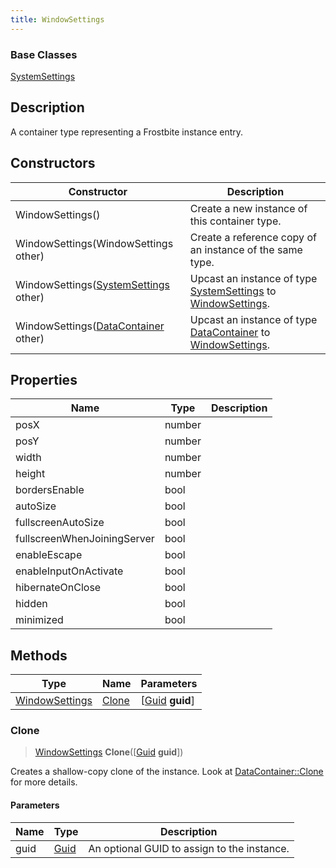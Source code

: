 ```yaml
---
title: WindowSettings
---
```

### Base Classes

[SystemSettings](/vext/ref/fb/systemsettings/)

## Description

A container type representing a Frostbite instance entry.

## Constructors

| Constructor                                                               | Description                                                                                                         |
| ------------------------------------------------------------------------- | ------------------------------------------------------------------------------------------------------------------- |
| WindowSettings()                                                          | Create a new instance of this container type.                                                                       |
| WindowSettings(WindowSettings other)                                      | Create a reference copy of an instance of the same type.                                                            |
| WindowSettings([SystemSettings](/vext/ref/fb/systemsettings/) other)                    | Upcast an instance of type [SystemSettings](/vext/ref/fb/systemsettings/) to [WindowSettings](/vext/ref/fb/windowsettings/).                    |
| WindowSettings([DataContainer](/vext/ref/shared/class/datacontainer) other) | Upcast an instance of type [DataContainer](/vext/ref/shared/class/datacontainer) to [WindowSettings](/vext/ref/fb/windowsettings/). |

## Properties

| Name                        | Type   | Description |
| --------------------------- | ------ | ----------- |
| posX                        | number |             |
| posY                        | number |             |
| width                       | number |             |
| height                      | number |             |
| bordersEnable               | bool   |             |
| autoSize                    | bool   |             |
| fullscreenAutoSize          | bool   |             |
| fullscreenWhenJoiningServer | bool   |             |
| enableEscape                | bool   |             |
| enableInputOnActivate       | bool   |             |
| hibernateOnClose            | bool   |             |
| hidden                      | bool   |             |
| minimized                   | bool   |             |

## Methods

| Type                             | Name            | Parameters                                     |
| -------------------------------- | --------------- | ---------------------------------------------- |
| [WindowSettings](/vext/ref/fb/windowsettings/) | [Clone](#clone) | \[[Guid](/vext/ref/shared/class/guid) **guid**\] |

### Clone

> [WindowSettings](/vext/ref/fb/windowsettings/) **Clone**(\[[Guid](/vext/ref/shared/class/guid) **guid**\])

Creates a shallow-copy clone of the instance. Look at [DataContainer::Clone](/vext/ref/shared/class/datacontainer#clone) for more details.

#### Parameters

| Name | Type         | Description                                 |
| ---- | ------------ | ------------------------------------------- |
| guid | [Guid](/vext/ref/shared/class/guid/) | An optional GUID to assign to the instance. |
